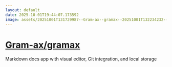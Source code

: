 ```yaml
---
layout: default
date: 2025-10-01T19:44:07.173592
image: assets/20251001T131729987--Gram-ax--gramax--20251001T132234232--cropped.png
---
```


# [Gram-ax/gramax](https://github.com/Gram-ax/gramax)

Markdown docs app with visual editor, Git integration, and local storage
